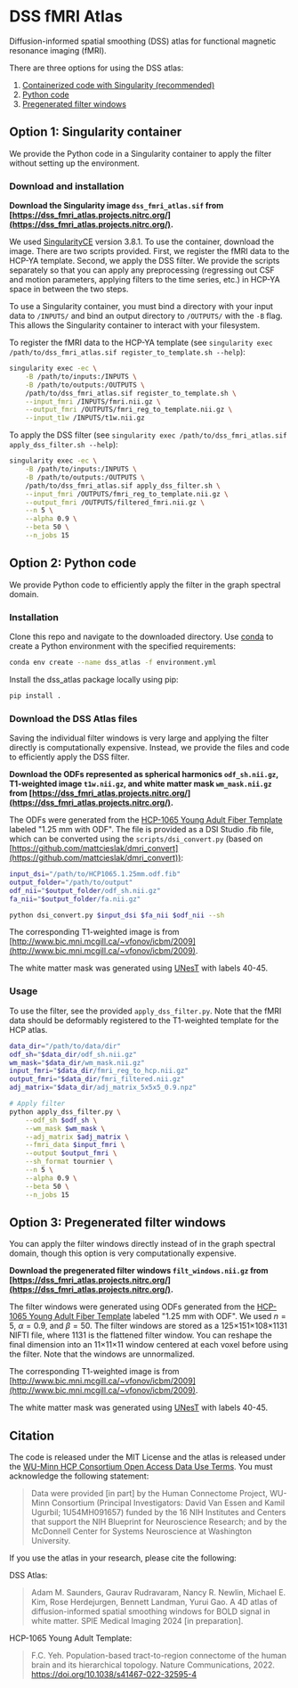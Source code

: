 # DSS fMRI Atlas
Diffusion-informed spatial smoothing (DSS) atlas for functional magnetic resonance imaging (fMRI).

There are three options for using the DSS atlas:
1. [Containerized code with Singularity (recommended)](#option-1-singularity-container)
2. [Python code](#option-2-python-code)
3. [Pregenerated filter windows](#option-3-pregenerated-filter-windows)

## Option 1: Singularity container
We provide the Python code in a Singularity container to apply the filter without setting up the environment.

### Download and installation
**Download the Singularity image `dss_fmri_atlas.sif` from [https://dss_fmri_atlas.projects.nitrc.org/](https://dss_fmri_atlas.projects.nitrc.org/).**

We used [SingularityCE](https://github.com/sylabs/singularity) version 3.8.1. To use the container, download the image. There are two scripts provided. First, we register the fMRI data to the HCP-YA template. Second, we apply the DSS filter. We provide the scripts separately so that you can apply any preprocessing (regressing out CSF and motion parameters, applying filters to the time series, etc.) in HCP-YA space in between the two steps.

To use a Singularity container, you must bind a directory with your input data to `/INPUTS/` and bind an output directory to `/OUTPUTS/` with the `-B` flag. This allows the Singularity container to interact with your filesystem.

To register the fMRI data to the HCP-YA template (see `singularity exec /path/to/dss_fmri_atlas.sif register_to_template.sh --help`):
```bash
singularity exec -ec \
    -B /path/to/inputs:/INPUTS \
    -B /path/to/outputs:/OUTPUTS \
    /path/to/dss_fmri_atlas.sif register_to_template.sh \
    --input_fmri /INPUTS/fmri.nii.gz \
    --output_fmri /OUTPUTS/fmri_reg_to_template.nii.gz \
    --input_t1w /INPUTS/t1w.nii.gz
```

To apply the DSS filter (see `singularity exec /path/to/dss_fmri_atlas.sif apply_dss_filter.sh --help`):
```bash
singularity exec -ec \
    -B /path/to/inputs:/INPUTS \
    -B /path/to/outputs:/OUTPUTS \
    /path/to/dss_fmri_atlas.sif apply_dss_filter.sh \
    --input_fmri /OUTPUTS/fmri_reg_to_template.nii.gz \
    --output_fmri /OUTPUTS/filtered_fmri.nii.gz \
    --n 5 \
    --alpha 0.9 \
    --beta 50 \
    --n_jobs 15
```

## Option 2: Python code
We provide Python code to efficiently apply the filter in the graph spectral domain.

### Installation
Clone this repo and navigate to the downloaded directory. Use [conda](https://docs.conda.io/en/latest/) to create a Python environment with the specified requirements:

```bash
conda env create --name dss_atlas -f environment.yml
```

Install the dss_atlas package locally using pip:

```bash
pip install .
```

### Download the DSS Atlas files
Saving the individual filter windows is very large and applying the filter directly is computationally expensive. Instead, we provide the files and code to efficiently apply the DSS filter.

**Download the ODFs represented as spherical harmonics `odf_sh.nii.gz`, T1-weighted image `t1w.nii.gz`, and white matter mask `wm_mask.nii.gz` from [https://dss_fmri_atlas.projects.nitrc.org/](https://dss_fmri_atlas.projects.nitrc.org/).**

The ODFs were generated from the [HCP-1065 Young Adult Fiber Template](https://brain.labsolver.org/hcp_template.html) labeled "1.25 mm with ODF". The file is provided as a DSI Studio .fib file, which can be converted using the ```scripts/dsi_convert.py``` (based on [https://github.com/mattcieslak/dmri_convert](https://github.com/mattcieslak/dmri_convert)):

```bash
input_dsi="/path/to/HCP1065.1.25mm.odf.fib"
output_folder="/path/to/output"
odf_nii="$output_folder/odf_sh.nii.gz"
fa_nii="$output_folder/fa.nii.gz"

python dsi_convert.py $input_dsi $fa_nii $odf_nii --sh
```

The corresponding T1-weighted image is from [http://www.bic.mni.mcgill.ca/~vfonov/icbm/2009](http://www.bic.mni.mcgill.ca/~vfonov/icbm/2009).

The white matter mask was generated using [UNesT](https://github.com/MASILab/UNesT) with labels 40-45.

### Usage
To use the filter, see the provided ```apply_dss_filter.py```. Note that the fMRI data should be deformably registered to the T1-weighted template for the HCP atlas.

```bash
data_dir="/path/to/data/dir"
odf_sh="$data_dir/odf_sh.nii.gz"
wm_mask="$data_dir/wm_mask.nii.gz"
input_fmri="$data_dir/fmri_reg_to_hcp.nii.gz"
output_fmri="$data_dir/fmri_filtered.nii.gz"
adj_matrix="$data_dir/adj_matrix_5x5x5_0.9.npz"

# Apply filter
python apply_dss_filter.py \
    --odf_sh $odf_sh \
    --wm_mask $wm_mask \
    --adj_matrix $adj_matrix \
    --fmri_data $input_fmri \
    --output $output_fmri \
    --sh_format tournier \
    --n 5 \
    --alpha 0.9 \
    --beta 50 \
    --n_jobs 15
```

## Option 3: Pregenerated filter windows
You can apply the filter windows directly instead of in the graph spectral domain, though this option is very computationally expensive.

**Download the pregenerated filter windows `filt_windows.nii.gz` from [https://dss_fmri_atlas.projects.nitrc.org/](https://dss_fmri_atlas.projects.nitrc.org/).**

The filter windows were generated using ODFs generated from the [HCP-1065 Young Adult Fiber Template](https://brain.labsolver.org/hcp_template.html) labeled "1.25 mm with ODF". We used $n=5$, $\alpha=0.9$, and $\beta=50$. The filter windows are stored as a 125×151×108×1131 NIFTI file, where 1131 is the flattened filter window. You can reshape the final dimension into an 11×11×11 window centered at each voxel before using the filter. Note that the windows are unnormalized.

The corresponding T1-weighted image is from [http://www.bic.mni.mcgill.ca/~vfonov/icbm/2009](http://www.bic.mni.mcgill.ca/~vfonov/icbm/2009).

The white matter mask was generated using [UNesT](https://github.com/MASILab/UNesT) with labels 40-45.

## Citation
The code is released under the MIT License and the atlas is released under the [WU-Minn HCP Consortium Open Access Data Use Terms](https://www.humanconnectome.org/study/hcp-young-adult/document/wu-minn-hcp-consortium-open-access-data-use-terms). You must acknowledge the following statement:

> Data were provided [in part] by the Human Connectome Project, WU-Minn Consortium (Principal Investigators: David Van Essen and Kamil Ugurbil; 1U54MH091657) funded by the 16 NIH Institutes and Centers that support the NIH Blueprint for Neuroscience Research; and by the McDonnell Center for Systems Neuroscience at Washington University.

If you use the atlas in your research, please cite the following:

DSS Atlas:
> Adam M. Saunders, Gaurav Rudravaram, Nancy R. Newlin, Michael E. Kim, Rose Herdejurgen, Bennett Landman, Yurui Gao. A 4D atlas of diffusion-informed spatial smoothing windows for BOLD signal in white matter. SPIE Medical Imaging 2024 [in preparation].

HCP-1065 Young Adult Template:
> F.C. Yeh. Population-based tract-to-region connectome of the human brain and its hierarchical topology. Nature Communications, 2022. https://doi.org/10.1038/s41467-022-32595-4

